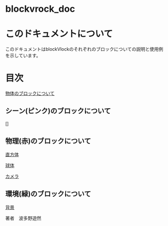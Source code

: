 # blockvrock_doc

# このドキュメントについて
このドキュメントはblockVlockのそれぞれのブロックについての説明と使用例を示しています。
# 目次

[物体のブロックについて](./01entity.md)

## シーン(ピンク)のブロックについて
[]


## 物理(赤)のブロックについて

[直方体](./redblock/rectangular.md)

[球体](./sphere.md)

[カメラ](./camera.md)

## 環境(緑)のブロックについて

[背景](./environment.md)


著者　波多野遊然
